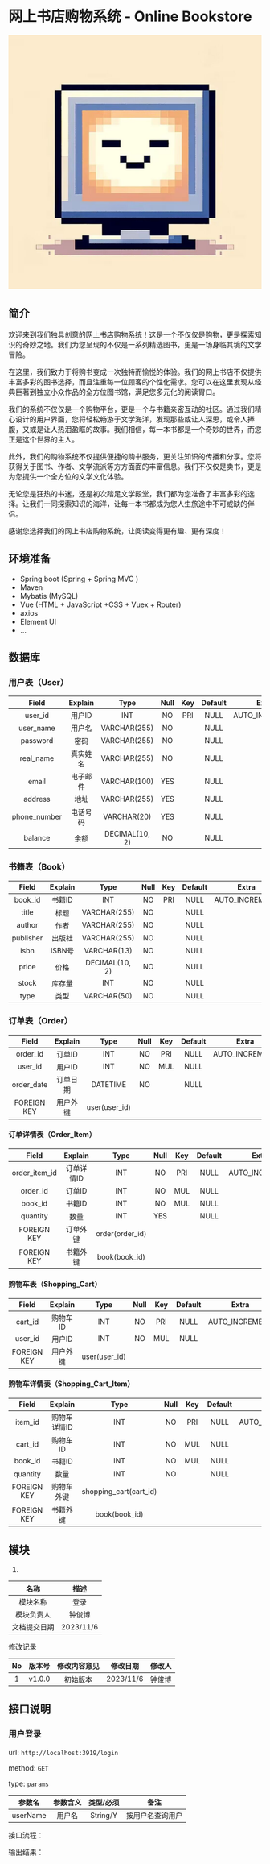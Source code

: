 # 网上书店购物系统 - Online Bookstore

<img src="./images/hello.jpg"  />

## 简介

欢迎来到我们独具创意的网上书店购物系统！这是一个不仅仅是购物，更是探索知识的奇妙之地。我们为您呈现的不仅是一系列精选图书，更是一场身临其境的文学冒险。

在这里，我们致力于将购书变成一次独特而愉悦的体验。我们的网上书店不仅提供丰富多彩的图书选择，而且注重每一位顾客的个性化需求。您可以在这里发现从经典巨著到独立小众作品的全方位图书馆，满足您多元化的阅读胃口。

我们的系统不仅仅是一个购物平台，更是一个与书籍亲密互动的社区。通过我们精心设计的用户界面，您将轻松畅游于文学海洋，发现那些或让人深思，或令人捧腹，又或是让人热泪盈眶的故事。我们相信，每一本书都是一个奇妙的世界，而您正是这个世界的主人。

此外，我们的购物系统不仅提供便捷的购书服务，更关注知识的传播和分享。您将获得关于图书、作者、文学流派等方方面面的丰富信息。我们不仅仅是卖书，更是为您提供一个全方位的文学文化体验。

无论您是狂热的书迷，还是初次踏足文学殿堂，我们都为您准备了丰富多彩的选择。让我们一同探索知识的海洋，让每一本书都成为您人生旅途中不可或缺的伴侣。

感谢您选择我们的网上书店购物系统，让阅读变得更有趣、更有深度！

## 环境准备

- Spring boot (Spring + Spring MVC )
- Maven
- Mybatis (MySQL)
- Vue (HTML + JavaScript +CSS + Vuex + Router)
- axios
- Element UI
- ...

## 数据库

### 用户表（User）

|    Field     | Explain  |      Type      | Null | Key  | Default |     Extra      |
| :----------: | :------: | :------------: | :--: | :--: | :-----: | :------------: |
|   user_id    |  用户ID  |      INT       |  NO  | PRI  |  NULL   | AUTO_INCREMENT |
|  user_name   |  用户名  |  VARCHAR(255)  |  NO  |      |  NULL   |                |
|   password   |   密码   |  VARCHAR(255)  |  NO  |      |  NULL   |                |
|  real_name   | 真实姓名 |  VARCHAR(255)  |  NO  |      |  NULL   |                |
|    email     | 电子邮件 |  VARCHAR(100)  | YES  |      |  NULL   |                |
|   address    |   地址   |  VARCHAR(255)  | YES  |      |  NULL   |                |
| phone_number | 电话号码 |  VARCHAR(20)   | YES  |      |  NULL   |                |
|   balance    |   余额   | DECIMAL(10, 2) |  NO  |      |  NULL   |                |

### 书籍表（Book）

|   Field   | Explain |      Type      | Null | Key  | Default |     Extra      |
| :-------: | :-----: | :------------: | :--: | :--: | :-----: | :------------: |
|  book_id  | 书籍ID  |      INT       |  NO  | PRI  |  NULL   | AUTO_INCREMENT |
|   title   |  标题   |  VARCHAR(255)  |  NO  |      |  NULL   |                |
|  author   |  作者   |  VARCHAR(255)  |  NO  |      |  NULL   |                |
| publisher | 出版社  |  VARCHAR(255)  |  NO  |      |  NULL   |                |
|   isbn    | ISBN号  |  VARCHAR(13)   |  NO  |      |  NULL   |                |
|   price   |  价格   | DECIMAL(10, 2) |  NO  |      |  NULL   |                |
|   stock   | 库存量  |      INT       |  NO  |      |  NULL   |                |
|   type    |  类型   |  VARCHAR(50)   |  NO  |      |  NULL   |                |

### 订单表（Order）

|    Field    | Explain  |     Type      | Null | Key  | Default |     Extra      |
| :---------: | :------: | :-----------: | :--: | :--: | :-----: | :------------: |
|  order_id   |  订单ID  |      INT      |  NO  | PRI  |  NULL   | AUTO_INCREMENT |
|   user_id   |  用户ID  |      INT      |  NO  | MUL  |  NULL   |                |
| order_date  | 订单日期 |   DATETIME    |  NO  |      |  NULL   |                |
| FOREIGN KEY | 用户外键 | user(user_id) |      |      |         |                |

#### 订单详情表（Order_Item）

|     Field     |  Explain   |      Type       | Null | Key  | Default |     Extra      |
| :-----------: | :--------: | :-------------: | :--: | :--: | :-----: | :------------: |
| order_item_id | 订单详情ID |       INT       |  NO  | PRI  |  NULL   | AUTO_INCREMENT |
|   order_id    |   订单ID   |       INT       |  NO  | MUL  |  NULL   |                |
|    book_id    |   书籍ID   |       INT       |  NO  | MUL  |  NULL   |                |
|   quantity    |    数量    |       INT       | YES  |      |  NULL   |                |
|  FOREIGN KEY  |  订单外键  | order(order_id) |      |      |         |                |
|  FOREIGN KEY  |  书籍外键  |  book(book_id)  |      |      |         |                |

#### 购物车表（Shopping_Cart）

|    Field    | Explain  |     Type      | Null | Key  | Default |     Extra      |
| :---------: | :------: | :-----------: | :--: | :--: | :-----: | :------------: |
|   cart_id   | 购物车ID |      INT      |  NO  | PRI  |  NULL   | AUTO_INCREMENT |
|   user_id   |  用户ID  |      INT      |  NO  | MUL  |  NULL   |                |
| FOREIGN KEY | 用户外键 | user(user_id) |      |      |         |                |

#### 购物车详情表（Shopping_Cart_Item）

|    Field    |   Explain    |          Type          | Null | Key  | Default |     Extra      |
| :---------: | :----------: | :--------------------: | :--: | :--: | :-----: | :------------: |
|   item_id   | 购物车详情ID |          INT           |  NO  | PRI  |  NULL   | AUTO_INCREMENT |
|   cart_id   |   购物车ID   |          INT           |  NO  | MUL  |  NULL   |                |
|   book_id   |    书籍ID    |          INT           |  NO  | MUL  |  NULL   |                |
|  quantity   |     数量     |          INT           |  NO  |      |  NULL   |                |
| FOREIGN KEY |  购物车外键  | shopping_cart(cart_id) |      |      |         |                |
| FOREIGN KEY |   书籍外键   |     book(book_id)      |      |      |         |                |

## 模块

1.

|     名称     |   描述    |
| :----------: | :-------: |
|   模块名称   |   登录    |
|  模块负责人  |  钟俊博   |
| 文档提交日期 | 2023/11/6 |

修改记录

|  No  | 版本号 | 修改内容意见 | 修改日期  | 修改人 |
| :--: | :----: | :----------: | :-------: | :----: |
|  1   | v1.0.0 |   初始版本   | 2023/11/6 | 钟俊博 |

## 接口说明

### 用户登录

url: `http://localhost:3919/login`

method: `GET`

type: `params`

|  参数名  | 参数含义 | 类型/必须 |       备注       |
| :------: | :------: | :-------: | :--------------: |
| userName |  用户名  | String/Y  | 按用户名查询用户 |

接口流程：

输出结果：
